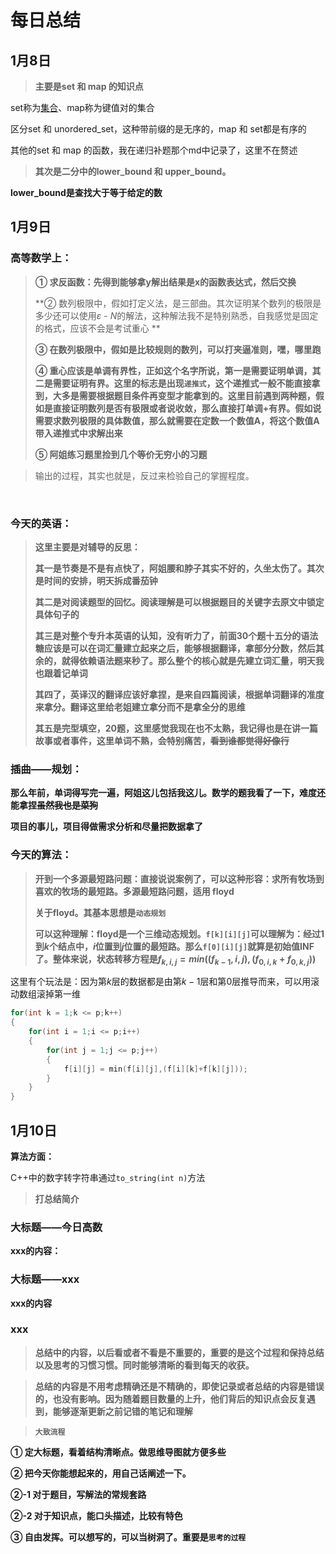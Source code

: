 # 每日总结

## 1月8日

> **主要是set 和 map 的知识点**

set称为[集合](https://so.csdn.net/so/search?q=%E9%9B%86%E5%90%88&spm=1001.2101.3001.7020)、map称为键值对的集合 

区分set 和 unordered_set，这种带前缀的是无序的，map 和 set都是有序的

其他的set  和 map 的函数，我在递归补题那个md中记录了，这里不在赘述





> **其次是二分中的lower_bound 和 upper_bound。**

**lower_bound是查找大于等于给定的数**



## 1月9日



 ### 高等数学上：



>**① 求反函数：先得到能够拿y解出结果是x的函数表达式，然后交换**
>
>**② 数列极限中，假如打定义法，是三部曲。其次证明某个数列的极限是多少还可以使用$\varepsilon$ - $N$的解法，这种解法我不是特别熟悉，自我感觉是固定的格式，应该不会是考试重心 **
>
>**③ 在数列极限中，假如是比较规则的数列，可以打夹逼准则，嘿，哪里跑**
>
>**④ 重心应该是单调有界性，正如这个名字所说，第一是需要证明单调，其二是需要证明有界。这里的标志是出现`递推式`，这个递推式一般不能直接拿到，大多是需要根据题目条件再变型才能拿到的。这里目前遇到两种题，假如是直接证明数列是否有极限或者说收敛，那么直接打单调+有界。假如说需要求数列极限的具体数值，那么就需要在定数一个数值A，将这个数值A带入递推式中求解出来**
>
>**⑤ 阿姐练习题里捡到几个等价无穷小的习题**



> 输出的过程，其实也就是，反过来检验自己的掌握程度。



​     

 ### 今天的英语：



>**这里主要是对辅导的反思：**
>
>**其一是节奏是不是有点快了，阿姐腰和脖子其实不好的，久坐太伤了。其次是时间的安排，明天拆成番茄钟**
>
>**其二是对阅读题型的回忆。阅读理解是可以根据题目的关键字去原文中锁定具体句子的**
>
>**其三是对整个专升本英语的认知，没有听力了，前面30个题十五分的语法糖应该是可以在词汇量建立起来之后，能够根据翻译，拿部分分数，然后其余的，就得依赖语法题来秒了。那么整个的核心就是先建立词汇量，明天我也跟着记单词**
>
>**其四了，英译汉的翻译应该好拿捏，是来自四篇阅读，根据单词翻译的准度来拿分。翻译这里给老姐建立拿分而不是拿全分的思维**
>
>**其五是完型填空，20题，这里感觉我现在也不太熟，我记得也是在讲一篇故事或者事件，这里单词不熟，会特别痛苦，~~看到谁都觉得好像行~~**





 ### 插曲——规划：



**那么年前，单词得写完一遍，阿姐这儿包括我这儿。数学的题我看了一下，难度还能拿捏~~虽然我也是菜狗~~**

**项目的事儿，项目得做需求分析和尽量把数据拿了**



 ### 今天的算法：



>**开到一个多源最短路问题：直接说说案例了，可以这种形容：求所有牧场到喜欢的牧场的最短路。多源最短路问题，适用 floyd**
>
>**关于floyd。其基本思想是`动态规划`**
>
>**可以这种理解：floyd是一个三维动态规划。`f[k][i][j]`可以理解为：经过1到$k$个结点中，$i$位置到$j$位置的最短路。那么`f[0][i][j]`就算是初始值INF了。整体来说，状态转移方程是$f_{k,i,j} = min((f_{k-1},i,j),(f_{0,i,k} + f_{0,k,j}))$**

这里有个玩法是：因为第$k$层的数据都是由第$k-1$层和第$0$层推导而来，可以用滚动数组滚掉第一维



```c
for(int k = 1;k <= p;k++)
{
    for(int i = 1;i <= p;i++)
    {
        for(int j = 1;j <= p;j++)
        {
            f[i][j] = min(f[i][j],(f[i][k]+f[k][j]));
        }
    }
}
```





## 1月10日

**算法方面：**

C++中的数字转字符串通过`to_string(int n)`方法



>**打总结简介**

###  大标题——今日高数

**xxx的内容：**



### 大标题——xxx

**xxx的内容**

### xxx



> **总结中的内容，以后看或者不看是不重要的，重要的是这个过程和保持总结以及思考的习惯习惯。同时能够清晰的看到每天的收获。**

> **总结的内容是不用考虑精确还是不精确的，即使记录或者总结的内容是错误的，也没有影响。因为随着题目数量的上升，他们背后的知识点会反复遇到，能够逐渐更新之前记错的笔记和理解**



>**`大致流程`**

**① 定大标题，看着结构清晰点。做思维导图就方便多些**

**② 把今天你能想起来的，用自己话阐述一下。**

**②-1 对于题目，写解法的常规套路**

**②-2 对于知识点，能口头描述，比较有特色**

**③ 自由发挥。可以想写的，可以当树洞了。重要是`思考的过程`**





